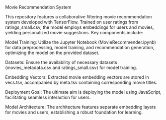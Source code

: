 Movie Recommendation System

This repository features a collaborative filtering movie recommendation system developed with TensorFlow. Trained on user ratings from ratings_small.csv, the model employs embeddings for users and movies, yielding personalized movie suggestions. Key components include:

Model Training: Utilize the Jupyter Notebook (MovieRecommender.ipynb) for data preprocessing, model training, and recommendation generation, optimizing the model on the provided dataset.

Datasets: Ensure the availability of necessary datasets (movies_metadata.csv and ratings_small.csv) for model training.

Embedding Vectors: Extracted movie embedding vectors are stored in vecs.tsv, accompanied by meta.tsv containing corresponding movie titles.

Deployment Goal: The ultimate aim is deploying the model using JavaScript, facilitating seamless interaction for users.

Model Architecture: The architecture features separate embedding layers for movies and users, establishing a robust foundation for learning.
